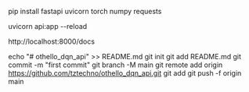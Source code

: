 pip install fastapi uvicorn torch numpy requests

uvicorn api:app --reload

http://localhost:8000/docs


echo "# othello_dqn_api" >> README.md
git init
git add README.md
git commit -m "first commit"
git branch -M main
git remote add origin https://github.com/tztechno/othello_dqn_api.git
git add
git push -f origin main
